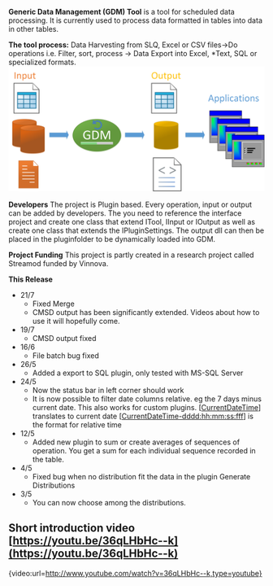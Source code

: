 **Generic Data Management (GDM) Tool** is a tool for scheduled data processing. It is currently used to process data formatted in tables into data in other tables.

**The tool process:**
Data Harvesting from SLQ, Excel or CSV files->Do operations i.e. Filter, sort, process -> Data Export into Excel, *Text, SQL or specialized formats.
![](Home_gdm.png)

**Developers**
The project is Plugin based. Every operation, input or output can be added by developers. The you need to reference the interface project and create one class that extend ITool, IInput or IOutput as well as create one class that extends the IPluginSettings. The output dll can then be placed in the pluginfolder to be dynamically loaded into GDM.

**Project Funding**
This project is partly created in a research project called Streamod funded by Vinnova.

**This Release**
* 21/7
	* Fixed Merge
	* CMSD output has been significantly extended. Videos about how to use it will hopefully come.
* 19/7
	* CMSD output fixed
* 16/6 
	* File batch bug fixed
* 26/5
	* Added a export to SQL plugin, only tested with MS-SQL Server
* 24/5
	* Now the status bar in left corner should work
	* It is now possible to filter date columns relative. eg the 7 days minus current date. This also works for custom plugins. [[CurrentDateTime]([CurrentDateTime)] translates to current date [[CurrentDateTime-dddd:hh:mm:ss:fff]([CurrentDateTime-dddd_hh_mm_ss_fff)] is the format for relative time
* 12/5
	* Added new plugin to sum or create averages of sequences of operation. You get a sum for each individual sequence recorded in the table.
* 4/5
	* Fixed bug when no distribution fit the data in the plugin Generate Distributions
* 3/5
	* You can now choose among the distributions.


## Short introduction video  [https://youtu.be/36qLHbHc--k](https://youtu.be/36qLHbHc--k) 
{video:url=http://www.youtube.com/watch?v=36qLHbHc--k,type=youtube}